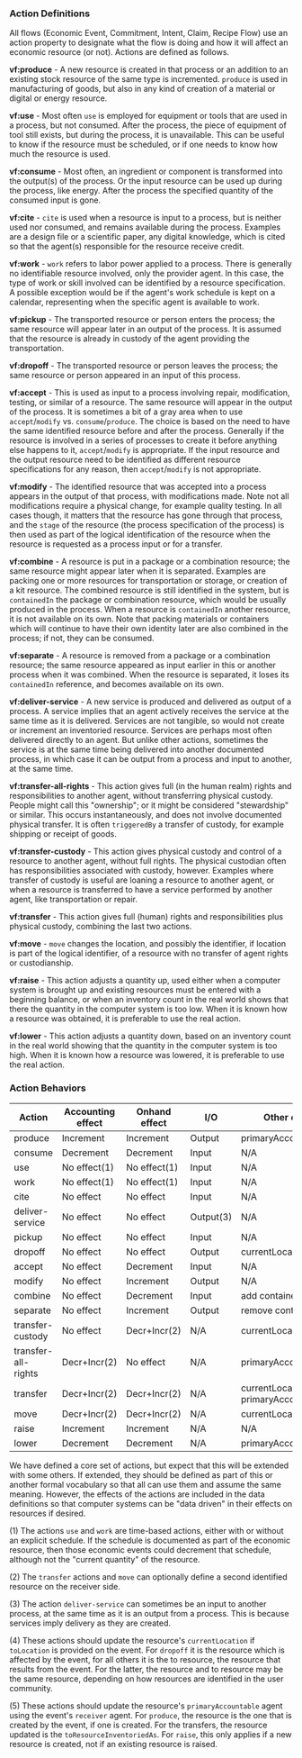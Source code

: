 ### Action Definitions

All flows (Economic Event, Commitment, Intent, Claim, Recipe Flow) use an action property to designate what the flow is doing and how it will affect an economic resource (or not).  Actions are defined as follows.

**vf:produce** - A new resource is created in that process or an addition to an existing stock resource of the same type is incremented.  `produce` is used in manufacturing of goods, but also in any kind of creation of a material or digital or energy resource.

**vf:use** - Most often `use` is employed for equipment or tools that are used in a process, but not consumed.  After the process, the piece of equipment of tool still exists, but during the process, it is unavailable. This can be useful to know if the resource must be scheduled, or if one needs to know how much the resource is used.

**vf:consume** - Most often, an ingredient or component is transformed  into the output(s) of the process. Or the input resource can be used up during the process, like energy. After the process the specified quantity of the consumed input is gone.

**vf:cite** - `cite` is used when a resource is input to a process, but is neither used nor consumed, and remains available during the process.  Examples are a design file or a scientific paper, any digital knowledge, which is cited so that the agent(s) responsible for the resource receive credit.

**vf:work** - `work` refers to labor power applied to a process.  There is generally no identifiable resource involved, only the provider agent. In this case, the type of work or skill involved can be identified by a resource specification. A possible exception would be if the agent's work schedule is kept on a calendar, representing when the specific agent is available to work.

**vf:pickup** -  The transported resource or person enters the process; the same resource will appear later in an output of the process.  It is assumed that the resource is already in custody of the agent providing the transportation.

**vf:dropoff** -  The transported resource or person leaves the process; the same resource or person appeared in an input of this process.

**vf:accept** - This is used as input to a process involving repair, modification, testing, or similar of a resource.  The same resource will appear in the output of the process.  It is sometimes a bit of a gray area when to use `accept`/`modify` vs. `consume`/`produce`.  The choice is based on the need to have the same identified resource before and after the process. Generally if the resource is involved in a series of processes to create it before anything else happens to it, `accept`/`modify` is appropriate.  If the input resource and the output resource need to be identified as different resource specifications for any reason, then `accept`/`modify` is not appropriate.

**vf:modify** - The identified resource that was accepted into a process appears in the output of that process, with modifications made.  Note not all modifications require a physical change, for example quality testing.  In all cases though, it matters that the resource has gone through that process, and the `stage` of the resource (the process specification of the process) is then used as part of the logical identification of the resource when the resource is requested as a process input or for a transfer.

**vf:combine** - A resource is put in a package or a combination resource; the same resource might appear later when it is separated.  Examples are packing one or more resources for transportation or storage, or creation of a kit resource.  The combined resource is still identified in the system, but is `containedIn` the package or combination resource, which would be usually produced in the process.  When a resource is `containedIn` another resource, it is not available on its own.  Note that packing materials or containers which will continue to have their own identity later are also combined in the process; if not, they can be consumed.

**vf:separate** - A resource is removed from a package or a combination resource; the same resource appeared as input earlier in this or another process when it was combined.  When the resource is separated, it loses its `containedIn` reference, and becomes available on its own.

**vf:deliver-service** - A new service is produced and delivered as output of a process. A service implies that an agent actively receives the service at the same time as it is delivered.  Services are not tangible, so would not create or increment an inventoried resource. Services are perhaps most often delivered directly to an agent. But unlike other actions, sometimes the service is at the same time being delivered into another documented process, in which case it can be output from a process and input to another, at the same time. 

**vf:transfer-all-rights** - This action gives full (in the human realm) rights and responsibilities to another agent, without transferring physical custody.  People might call this "ownership"; or it might be considered "stewardship" or similar.  This occurs instantaneously, and does not involve documented physical transfer.  It is often `triggeredBy` a transfer of custody, for example shipping or receipt of goods.

**vf:transfer-custody** - This action gives physical custody and control of a resource to another agent, without full rights. The physical custodian often has responsibilities associated with custody, however.  Examples where transfer of custody is useful are loaning a resource to another agent, or when a resource is transferred to have a service performed by another agent, like transportation or repair.

**vf:transfer** - This action gives full (human) rights and responsibilities plus physical custody, combining the last two actions.

**vf:move** - `move` changes the location, and possibly the identifier, if location is part of the logical identifier, of a resource with no transfer of agent rights or custodianship.

**vf:raise** - This action adjusts a quantity up, used either when a computer system is brought up and existing resources must be entered with a beginning balance, or when an inventory count in the real world shows that there the quantity in the computer system is too low.  When it is known how a resource was obtained, it is preferable to use the real action.

**vf:lower** - This action adjusts a quantity down, based on an inventory count in the real world showing that the quantity in the computer system is too high.  When it is known how a resource was lowered, it is preferable to use the real action.

### Action Behaviors

Action | Accounting effect | Onhand effect | I/O | Other effect | Pairs with |
------ | ------ | --- | ----------------- | ---------- | --------- |
produce | Increment | Increment | Output | primaryAccountable(5) | N/A |
consume | Decrement | Decrement | Input | N/A | N/A |
use | No effect(1) | No effect(1) | Input | N/A | N/A |
work | No effect(1) | No effect(1) | Input | N/A | N/A |
cite | No effect  | No effect  | Input | N/A | N/A |
deliver-service | No effect | No effect | Output(3) | N/A | N/A |
pickup | No effect | No effect  | Input | N/A | dropoff |
dropoff | No effect | No effect | Output | currentLocation(4) | pickup |
accept | No effect | Decrement  | Input | N/A | modify |
modify | No effect | Increment  | Output | N/A | accept |
combine | No effect | Decrement  | Input | add containedIn | separate |
separate | No effect | Increment | Output | remove containedIn | combine |
transfer-custody | No effect | Decr+Incr(2) | N/A | currentLocation(4) | N/A |
transfer-all-rights | Decr+Incr(2) | No effect | N/A | primaryAccountable(5) | N/A |
transfer | Decr+Incr(2) | Decr+Incr(2) | N/A | currentLocation(4), primaryAccountable(5) | N/A |
move | Decr+Incr(2) |Decr+Incr(2) | N/A | currentLocation(4) | N/A |
raise | Increment | Increment | N/A | N/A | N/A |
lower | Decrement | Decrement | N/A | primaryAccountable(5) | N/A |

We have defined a core set of actions, but expect that this will be extended with some others. If extended, they should be defined as part of this or another formal vocabulary so that all can use them and assume the same meaning. However, the effects of the actions are included in the data definitions so that computer systems can be "data driven" in their effects on resources if desired.

(1) The actions `use` and `work` are time-based actions, either with or without an explicit schedule. If the schedule is documented as part of the economic resource, then those economic events could decrement that schedule, although not the "current quantity" of the resource.

(2) The `transfer` actions and `move` can optionally define a second identified resource on the receiver side.

(3) The action `deliver-service` can sometimes be an input to another process, at the same time as it is an output from a process.  This is because services imply delivery as they are created.

(4) These actions should update the resource's `currentLocation` if `toLocation` is provided on the event. For `dropoff` it is the resource which is affected by the event, for all others it is the to resource, the resource that results from the event. For the latter, the resource and to resource may be the same resource, depending on how resources are identified in the user community.

(5) These actions should update the resource's `primaryAccountable` agent using the event's `receiver` agent.  For `produce`, the resource is the one that is created by the event, if one is created.  For the transfers, the resource updated is the `toResourceInventoriedAs`.  For `raise`, this only applies if a new resource is created, not if an existing resource is raised.

